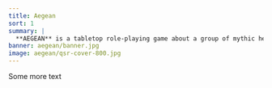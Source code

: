```yaml
---
title: Aegean
sort: 1
summary: |
  **AEGEAN** is a tabletop role-playing game about a group of mythic heroes building a new, free city on the shores of the Aegean Sea. There are neighbouring cities to trade or war with, monsters to kill, gods to appease, deceptions, negotiations and bloody skirmishes.
banner: aegean/banner.jpg
image: aegean/qsr-cover-800.jpg
---
```


Some more text